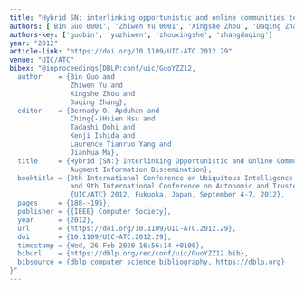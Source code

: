 ```yaml
---
title: "Hybrid SN: interlinking opportunistic and online communities to augment information dissemination"
authors: ['Bin Guo 0001', 'Zhiwen Yu 0001', 'Xingshe Zhou', 'Daqing Zhang 0001']
authors-key: ['guobin', 'yuzhiwen', 'zhouxingshe', 'zhangdaqing']
year: "2012"
article-link: "https://doi.org/10.1109/UIC-ATC.2012.29"
venue: "UIC/ATC"
bibex: "@inproceedings{DBLP:conf/uic/GuoYZZ12,
  author    = {Bin Guo and
               Zhiwen Yu and
               Xingshe Zhou and
               Daqing Zhang},
  editor    = {Bernady O. Apduhan and
               Ching{-}Hsien Hsu and
               Tadashi Dohi and
               Kenji Ishida and
               Laurence Tianruo Yang and
               Jianhua Ma},
  title     = {Hybrid {SN:} Interlinking Opportunistic and Online Communities to
               Augment Information Dissemination},
  booktitle = {9th International Conference on Ubiquitous Intelligence and Computing
               and 9th International Conference on Autonomic and Trusted Computing,
               {UIC/ATC} 2012, Fukuoka, Japan, September 4-7, 2012},
  pages     = {188--195},
  publisher = {{IEEE} Computer Society},
  year      = {2012},
  url       = {https://doi.org/10.1109/UIC-ATC.2012.29},
  doi       = {10.1109/UIC-ATC.2012.29},
  timestamp = {Wed, 26 Feb 2020 16:56:14 +0100},
  biburl    = {https://dblp.org/rec/conf/uic/GuoYZZ12.bib},
  bibsource = {dblp computer science bibliography, https://dblp.org}
}"
---
```

